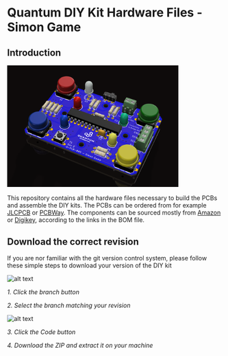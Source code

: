 # Quantum DIY Kit Hardware Files - Simon Game
## Introduction

<img src="assembled.png" alt="alt text" width="400"/>

This repository contains all the hardware files necessary to build the PCBs and assemble the DIY kits. The PCBs can be ordered from for example [JLCPCB](https://jlcpcb.com/) or [PCBWay](https://www.pcbway.com/). The components can be sourced mostly from [Amazon](https://amazon.com/) or [Digikey](https://digikey.com/), according to the links in the BOM file.

## Download the correct revision

If you are nor familiar with the git version control system, please follow these simple steps to download your version of the DIY kit

![alt text](README-asset-1.png)

<em>1. Click the branch button</em>

<em>2. Select the branch matching your revision</em>

![alt text](README-asset-2.png)

<em>3. Click the Code button</em>

<em>4. Download the ZIP and extract it on your machine</em>
